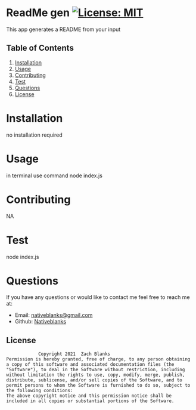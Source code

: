 
# ReadMe gen     [![License: MIT](https://img.shields.io/badge/License-MIT-yellow.svg)](https://opensource.org/licenses/MIT)
This app generates a README from your input
    
## Table of Contents
    
1. [Installation](#installation)
2. [Usage](#usage)
3. [Contributing](#contributing)
4. [Test](#test)
5. [Questions](#questions)
6. [License](#license)
    
# Installation
no installation required
# Usage
in terminal use command node index.js
# Contributing
NA
# Test
node index.js
# Questions
If you have any questions or would like to contact me feel free to reach me at:
- Email: nativeblanks@gmail.com
- Github: [Nativeblanks](https://github.com/Nativeblanks)
## License

                Copyright 2021  Zach Blanks
    Permission is hereby granted, free of charge, to any person obtaining a copy of this software and associated documentation files (the "Software"), to deal in the Software without restriction, including without limitation the rights to use, copy, modify, merge, publish, distribute, sublicense, and/or sell copies of the Software, and to permit persons to whom the Software is furnished to do so, subject to the following conditions:
    The above copyright notice and this permission notice shall be included in all copies or substantial portions of the Software.

